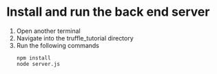 # Install and run the back end server

1. Open another terminal
2. Navigate into the truffle_tutorial directory
3. Run the following commands
    ```
    npm install
    node server.js
    ```